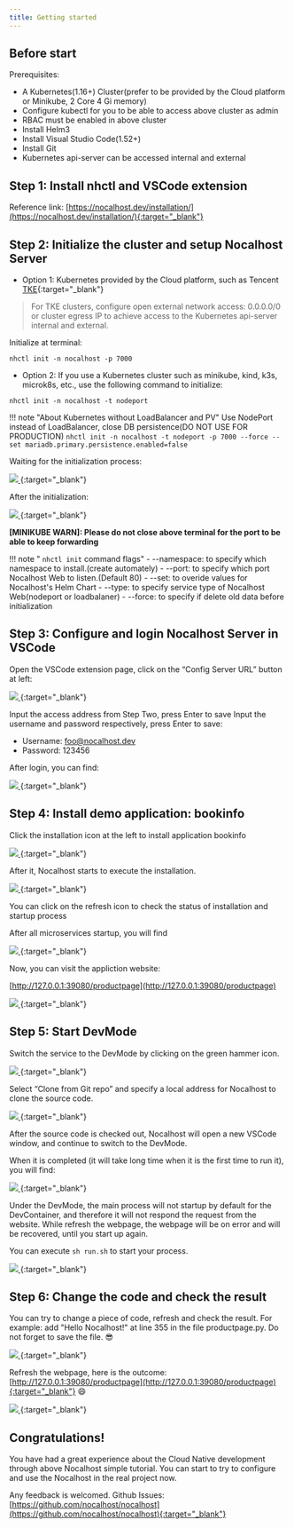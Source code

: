 ```yaml
---
title: Getting started
---
```


## Before start

Prerequisites:

- A Kubernetes(1.16+) Cluster(prefer to be provided by the Cloud platform or Minikube, 2 Core 4 Gi memory)
- Configure kubectl for you to be able to access above cluster as admin
- RBAC must be enabled in above cluster
- Install Helm3
- Install Visual Studio Code(1.52+)
- Install Git
- Kubernetes api-server can be accessed internal and external

## Step 1: Install nhctl and VSCode extension

Reference link: [https://nocalhost.dev/installation/](https://nocalhost.dev/installation/){:target="_blank"}

## Step 2: Initialize the cluster and setup Nocalhost Server

- Option 1: Kubernetes provided by the Cloud platform, such as Tencent [TKE](https://cloud.tencent.com/product/tke){:target="_blank"} 

> For TKE clusters, configure open external network access: 0.0.0.0/0 or cluster egress IP to achieve access to the Kubernetes api-server internal and external.

Initialize at terminal:

```
nhctl init -n nocalhost -p 7000
```

- Option 2: If you use a Kubernetes cluster such as minikube, kind, k3s, microk8s, etc., use the following command to initialize:

```
nhctl init -n nocalhost -t nodeport
```

!!! note "About Kubernetes without LoadBalancer and PV"
    Use NodePort instead of LoadBalancer, close DB persistence(DO NOT USE FOR PRODUCTION)
    ```
    nhctl init -n nocalhost -t nodeport -p 7000 --force --set mariadb.primary.persistence.enabled=false
    ```

Waiting for the initialization process:

[ ![](../assets/images/initializing.png) ](../assets/images/initializing.png){:target="_blank"}

After the initialization:

[ ![](../assets/images/init-completed.png) ](../assets/images/init-completed.png){:target="_blank"}

**[MINIKUBE WARN]: Please do not close above terminal for the port to be able to keep forwarding**

!!! note " `nhctl init` command flags"
    - --namespace: to specify which namespace to install.(create automately)
    - --port: to specify which port Nocalhost Web to listen.(Default 80)
    - --set: to overide values for Nocalhost's Helm Chart
    - --type: to specify service type of Nocalhost Web(nodeport or loadbalaner)
    - --force: to specify if delete old data before initialization

## Step 3: Configure and login Nocalhost Server in VSCode

Open the VSCode extension page, click on the “Config Server URL” button at left:

[ ![](../assets/images/config-server-url.png) ](../assets/images/config-server-url.png){:target="_blank"}


Input the access address from Step Two, press Enter to save
Input the username and password respectively, press Enter to save:

- Username: foo@nocalhost.dev
- Password: 123456

After login, you can find:

[ ![](../assets/images/signedin.png) ](../assets/images/signedin.png){:target="_blank"}

## Step 4: Install demo application: bookinfo

Click the installation icon at the left to install application  bookinfo

[ ![](../assets/images/signedin.png) ](../assets/images/signedin.png){:target="_blank"}

After it, Nocalhost starts to execute the installation.

[ ![](../assets/images/wait-for-start.png) ](../assets/images/wait-for-start.png){:target="_blank"}

You can click on the refresh icon to check the status of installation and startup process

After all microservices startup, you will find

[ ![](../assets/images/app-started.png) ](../assets/images/app-started.png){:target="_blank"}

Now, you can visit the appliction website: 

[http://127.0.0.1:39080/productpage](http://127.0.0.1:39080/productpage)

[ ![](../assets/images/before-change.png) ](../assets/images/before-change.png){:target="_blank"}

## Step 5: Start DevMode

Switch the service to the DevMode by clicking on the green hammer icon.

[ ![](../assets/images/click-green-hammer.png) ](../assets/images/click-green-hammer.png){:target="_blank"}

Select “Clone from Git repo” and specify a local address for Nocalhost to clone the source code.

[ ![](../assets/images/clone-repo.png) ](../assets/images/clone-repo.png){:target="_blank"}

After the source code is checked out, Nocalhost will open a new VSCode window, and continue to switch to the DevMode.

When it is completed (it will take long time when it is the first time to run it), you will find:

[ ![](../assets/images/devmode.png) ](../assets/images/devmode.png){:target="_blank"}

Under the DevMode, the main process will not startup by default for the DevContainer, and therefore it will not respond the request from the website. While refresh the webpage, the webpage will be on error and will be recovered, until you start up again.

You can execute `sh run.sh` to start your process.

[ ![](../assets/images/run-sh.png) ](../assets/images/run-sh.png){:target="_blank"}

## Step 6: Change the code and check the result

You can try to change a piece of code, refresh and check the result.
For example: add "Hello Nocalhost!" at line 355 in the file productpage.py. Do not forget to save the file. 😎 

[ ![](../assets/images/code-changes.png) ](../assets/images/code-changes.png){:target="_blank"}

Refresh the webpage, here is the outcome: [http://127.0.0.1:39080/productpage](http://127.0.0.1:39080/productpage){:target="_blank"}  😄

[ ![](../assets/images/after-change.png) ](../assets/images/after-change.png){:target="_blank"}

## Congratulations!

You have had a great experience about the Cloud Native development through above Nocalhost simple tutorial. You can start to try to configure and use the Nocalhost in the real project now.

Any feedback is welcomed. Github Issues: [https://github.com/nocalhost/nocalhost](https://github.com/nocalhost/nocalhost){:target="_blank"}
